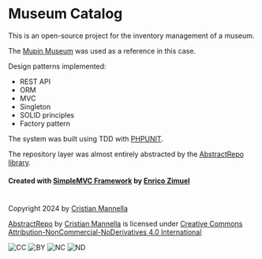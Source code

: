 # Museum Catalog

This is an open-source project for the inventory management of a museum.


The [Mupin Museum](https://www.mupin.it/) was used as a reference in this case.

Design patterns implemented:
- REST API
- ORM 
- MVC
- Singleton
- SOLID principles
- Factory pattern

The system was built using TDD with [PHPUNIT](https://github.com/sebastianbergmann/phpunit).

The repository layer was almost entirely abstracted by the [AbstractRepo library](https://github.com/CriManne/AbstractRepo).

#### Created with [SimpleMVC Framework](https://github.com/simplemvc) by [Enrico Zimuel](https://github.com/ezimuel)

#
Copyright 2024 by [Cristian Mannella](https://cristianmannella.vercel.app/)

[AbstractRepo](https://github.com/CriManne/AbstractRepo) by [Cristian Mannella](https://cristianmannella.vercel.app/) is licensed under [Creative Commons Attribution-NonCommercial-NoDerivatives 4.0 International](https://creativecommons.org/licenses/by-nc-nd/4.0/?ref=chooser-v1)

![CC](https://mirrors.creativecommons.org/presskit/icons/cc.svg?ref=chooser-v1) ![BY](https://mirrors.creativecommons.org/presskit/icons/by.svg?ref=chooser-v1) ![NC](https://mirrors.creativecommons.org/presskit/icons/nc.svg?ref=chooser-v1) ![ND](https://mirrors.creativecommons.org/presskit/icons/nd.svg?ref=chooser-v1)
 
